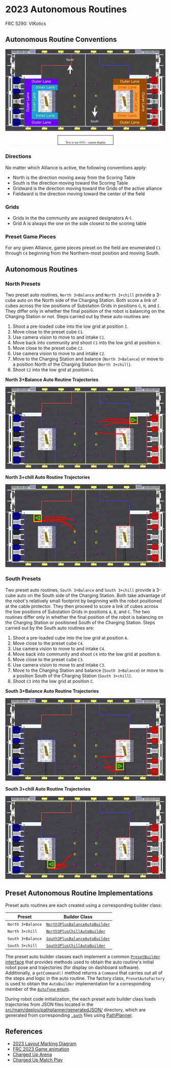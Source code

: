 # 2023 Autonomous Routines

FRC 5290: VIKotics

## Autonomous Routine Conventions

![Auto Routine Conventions Illustration](./_auto-routines/auto-conventions.svg "Conventions for autonomous routines")

### Directions

No matter which Alliance is active, the following conventions apply:

- North is the direction moving away from the Scoring Table
- South is the direction moving toward the Scoring Table
- Gridward is the direction moving toward the Grids of the active alliance
- Fieldward is the direction moving toward the center of the field

### Grids

- Grids in the the community are assigned designators A-I.
- Grid A is always the one on the side closest to the scoring table

### Preset Game Pieces

For any given Alliance, game pieces preset on the field are enumerated `C1`
through `C4` beginning from the Northern-most position and moving South.

## Autonomous Routines

### North Presets

Two preset auto routines, `North 3+Balance` and `North 3+chill` provide a 3-cube
auto on the North side of the Charging Station.  Both score a link of cubes
across the low positions of Substation Grids in positions `G`, `H`, and `I`.
They differ only in whether the final position of the robot is balancing on the
Charging Station or not.  Steps carried out by these auto routines are:

1. Shoot a pre-loaded cube into the low grid at position `I`.
1. Move close to the preset cube `C1`.
1. Use camera vision to move to and intake `C1`.
1. Move back into community and shoot `C1` into the low grid at position `H`.
1. Move close to the preset cube `C2`.
1. Use camera vision to move to and intake `C2`.
1. Move to the Charging Station and balance (`North 3+Balance`) or move to a
position North of the Charging Station (`North 3+chill`).
1. Shoot `C2` into the low grid at position `G`.

**North 3+Balance Auto Routine Trajectories**

![North 3+Balance Trajectories](./_auto-routines/north-3plus-balance.jpg "North 3+Balance trajectories")

**North 3+chill Auto Routine Trajectories**

![North 3+chill Trajectories](./_auto-routines/north-3plus-chill.jpg "North 3+chill trajectories")

### South Presets

Two preset auto routines, `South 3+Balance` and `South 3+chill` provide a 3-cube
auto on the South side of the Charging Station.  Both take advantage of the
robot's relatively small footprint by beginning with the robot positioned at the
cable protector.  They then proceed to score a link of cubes across the low
positions of Substation Grids in positions `A`, `B`, and `C`.  The two routines
differ only in whether the final position of the robot is balancing on the
Charging Station or positioned South of the Charging Station.  Steps carried out
by the South auto routines are:

1. Shoot a pre-loaded cube into the low grid at position `A`.
1. Move close to the preset cube `C4`.
1. Use camera vision to move to and intake `C4`.
1. Move back into community and shoot `C4` into the low grid at position `B`.
1. Move close to the preset cube `C3`.
1. Use camera vision to move to and intake `C3`.
1. Move to the Charging Station and balance (`South 3+Balance`) or move to a
position South of the Charging Station (`South 3+chill`).
1. Shoot `C3` into the low grid at position `C`.

**South 3+Balance Auto Routine Trajectories**

![South 3+Balance Trajectories](./_auto-routines/south-3plus-balance.jpg "South 3+Balance trajectories")

**South 3+chill Auto Routine Trajectories**

![South 3+chill Trajectories](./_auto-routines/south-3plus-chill.jpg "South 3+chill trajectories")


## Preset Autonomous Routine Implementations

Preset auto routines are each created using a corresponding builder class:

| Preset | Builder Class |
|--------|---------------|
| `North 3+Balance` | [`North3PlusBalanceAutoBuilder`](../src/main/java/frc/robot/autos/Preset/North3PlusBalanceAutoBuilder.java) |
| `North 3+chill`   | [`North3PlusChillAutoBuilder`](../src/main/java/frc/robot/autos/Preset/North3PlusChillAutoBuilder.java) |
| `South 3+Balance` | [`South3PlusBalanceAutoBuilder`](../src/main/java/frc/robot/autos/Preset/South3PlusBalanceAutoBuilder.java) |
| `South 3+chill`   | [`South3PlusChillAutoBuilder`](../src/main/java/frc/robot/autos/Preset/South3PlusChillAutoBuilder.java) |

The preset auto builder classes each implement a common
[`PresetBuilder` interface](../src/main/java/frc/robot/autos/Preset/PresetBuilder.java) that
provides methods used to obtain the auto routine's initial robot pose and trajectories (for
display on dashboard software).  Additionally, a `getCommand()` method returns a `Command`
that carries out all of the steps and logic in the auto routine.  The factory class,
`PresetAutoFactory` is used to obtain the `AutoBuilder` implementation for a corresponding member of
the [`AutoType` enum](../src/main/java/frc/robot/autos/AutoConstants).

During robot code initialization, the each preset auto builder class loads trajectories
from JSON files located in the [src/main/deploy/pathplanner/generatedJSON/](../src/main/deploy/pathplanner/generatedJSON)
directory, which are generated from corresponding [`.path`](../src/main/deploy/pathplanner) files
using [PathPlanner](https://github.com/mjansen4857/pathplanner).


## References

- [2023 Layout Marking Diagram](https://firstfrc.blob.core.windows.net/frc2023/FieldAssets/2023LayoutMarkingDiagram.pdf)
- [FRC 2023 Game animation](https://www.youtube.com/watch?v=0zpflsYc4PA&feature=youtu.be)
- [Charged Up Arena](https://firstfrc.blob.core.windows.net/frc2023/Manual/Sections/2023FRCGameManual-05.pdf)
- [Charged Up Match Play](https://firstfrc.blob.core.windows.net/frc2023/Manual/Sections/2023FRCGameManual-06.pdf)

